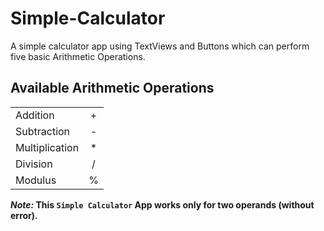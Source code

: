 # Simple-Calculator
A simple calculator app using TextViews and Buttons which can perform five basic Arithmetic Operations.

## Available Arithmetic Operations 
<table>
  <tr>
    <td> Addition </td> 
    <td align="center"> + </td>
  </tr>
  <tr>  
    <td> Subtraction </td> 
    <td align="center"> - </td>
  </tr>
  <tr>
    <td> Multiplication </td> 
    <td align="center"> * </td>
  </tr>
  <tr>
    <td> Division </td> 
    <td align="center"> / </td>
  </tr>
  <tr>
    <td> Modulus </td> 
    <td align="center"> % </td>
  </tr>
</table>

**_Note:_ This `Simple Calculator` App works only for two operands (without error).**

